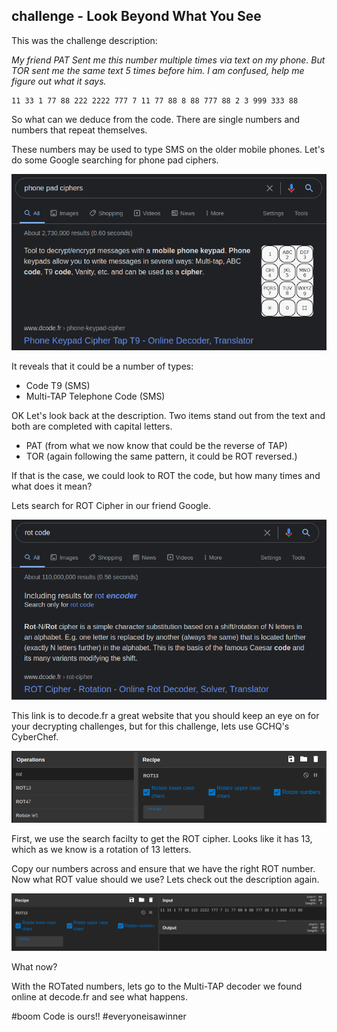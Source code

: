 ## challenge - Look Beyond What You See

This was the challenge description:

*My friend PAT Sent me this number multiple times via text on my phone. But TOR sent me the same text 5 times before him. I am confused, help me figure out what it says.*

```
11 33 1 77 88 222 2222 777 7 11 77 88 8 88 777 88 2 3 999 333 88
```
So what can we deduce from the code. There are single numbers and numbers that repeat themselves.

These numbers may be used to type SMS on the older mobile phones. Let's do some Google searching for phone pad ciphers.

![](./images/image012d.png)

It reveals that it could be a number of types:

- Code T9 (SMS)
- Multi-TAP Telephone Code (SMS)

OK Let's look back at the description. Two items stand out from the text and both are completed with capital letters.

- PAT (from what we now know that could be the reverse of TAP)
- TOR (again following the same pattern, it could be ROT reversed.)

If that is the case, we could look to ROT the code, but how many times and what does it mean?

Lets search for ROT Cipher in our friend Google.

![](./images/image012a.png)

This link is to decode.fr a great website that you should keep an eye on for your decrypting challenges, but for this challenge, lets use GCHQ's CyberChef.

![](./images/image012b.png)

First, we use the search facilty to get the ROT cipher. Looks like it has 13, which as we know is a rotation of 13 letters. 

Copy our numbers across and ensure that we have the right ROT number. Now what ROT value should we use? Lets check out the description again.

![](./images/image012c.png)

What now?

With the ROTated numbers, lets go to the Multi-TAP decoder we found online at decode.fr and see what happens.

#boom Code is ours!!
#everyoneisawinner
